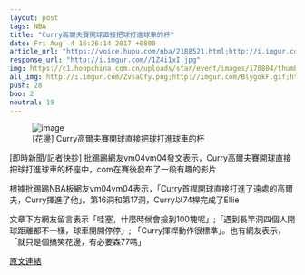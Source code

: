 ```yaml
---
layout: post
tags: NBA
title: "Curry高爾夫賽開球直接把球打進球車的杯"
date: Fri Aug  4 16:26:14 2017 +0800
article_url: "https://voice.hupu.com/nba/2188521.html;http://i.imgur.com/ZvsaCfy.png;http://imgur.com/BlygokF.gif"
response_url: "http://i.imgur.com//1Z4i1xI.jpg"
img: https://c1.hoopchina.com.cn/uploads/star/event/images/170804/thumbnail-39b5615c8e04db86b651cb2972f8fe2a0ca39a3d.png
all_img: http://i.imgur.com/ZvsaCfy.png;http://imgur.com/BlygokF.gif;http://i.imgur.com//1Z4i1xI.jpg
push: 28
boo: 2
neutral: 19
---
```


<figure>
<img src="https://c1.hoopchina.com.cn/uploads/star/event/images/170804/thumbnail-39b5615c8e04db86b651cb2972f8fe2a0ca39a3d.png" alt="image">
<figcaption>
[花邊] Curry高爾夫賽開球直接把球打進球車的杯
</figcaption>
</figure>



[即時新聞/記者快抄] 批踢踢網友vm04vm04發文表示，Curry高爾夫賽開球直接把球打進球車的杯座中，com在賽後發布了一段有趣的影片

根據批踢踢NBA板網友vm04vm04表示，「Curry首桿開球直接打進了遠處的高爾夫，Curry揮進了他」。第16洞和第17洞，Curry以74桿完成了Ellie

文章下方網友留言表示「哇塞，什麼時候會撿到100塊呢」;「遇到長竿洞四個人開球距離都不一樣，球車開開停停」; 「Curry揮桿動作很標準」。也有網友表示，「就只是個搞笑花邊，有必要森77嗎」

<a href = "https://www.ptt.cc/bbs/NBA/M.1501835177.A.18E.html">原文連結</a>

